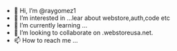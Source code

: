 - 👋 Hi, I’m @raygomez1
- 👀 I’m interested in ...lear about webstore,auth,code etc
- 🌱 I’m currently learning ...
- 💞️ I’m looking to collaborate on .webstoreusa.net.
- 📫 How to reach me ...

<!---
raygomez1/raygomez1 is a ✨ special ✨ repository because its `README.md` (this file) appears on your GitHub profile.
You can click the Preview link to take a look at your changes.
--->
